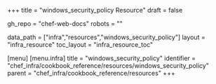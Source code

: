 +++
title = "windows_security_policy Resource"
draft = false

gh_repo = "chef-web-docs"
robots = ""

data_path = ["infra","resources","windows_security_policy"]
layout = "infra_resource"
toc_layout = "infra_resource_toc"


[menu]
  [menu.infra]
    title = "windows_security_policy"
    identifier = "chef_infra/cookbook_reference/resources/windows_security_policy"
    parent = "chef_infra/cookbook_reference/resources"
+++

<!-- The contents of this page are automatically generated from the windows_security_policy.yaml file in the data directory. -->
<!-- To suggest a change, edit the https://github.com/chef/chef/blob/master/lib/chef/resource/windows_security_policy.rb file
      and submit a pull request to the https://github.com/chef/chef repository. -->
